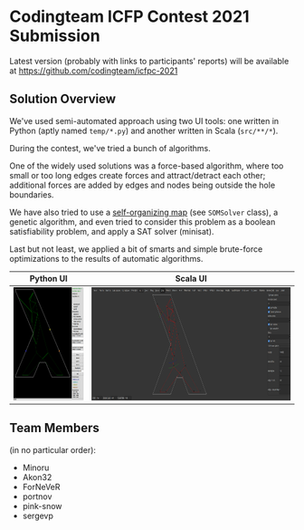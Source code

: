 Codingteam ICFP Contest 2021 Submission
=======================================

Latest version (probably with links to participants' reports) will be available at https://github.com/codingteam/icfpc-2021

Solution Overview
-----------------

We've used semi-automated approach using two UI tools: one written in Python (aptly named `temp/*.py`) and another written in Scala (`src/**/*`).

During the contest, we've tried a bunch of algorithms.

One of the widely used solutions was a force-based algorithm, where too small or too long edges create forces and attract/detract each other; additional forces are added by edges and nodes being outside the hole boundaries.

We have also tried to use a [self-organizing map](https://en.wikipedia.org/wiki/Self-organizing_map) (see `SOMSolver` class), a genetic algorithm, and even tried to consider this problem as a boolean satisfiability problem, and apply a SAT solver (minisat).

Last but not least, we applied a bit of smarts and simple brute-force optimizations to the results of automatic algorithms.

Python UI | Scala UI
-|-
<img src=screenshots/guipy.png height=200px> | <img src=screenshots/visualizer.png height=200px>

Team Members
------------

(in no particular order):

- Minoru
- Akon32
- ForNeVeR
- portnov
- pink-snow
- sergevp
